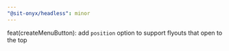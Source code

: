 ```yaml
---
"@sit-onyx/headless": minor
---
```


feat(createMenuButton): add `position` option to support flyouts that open to the top
